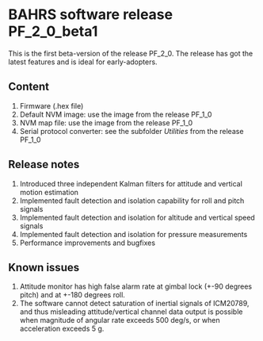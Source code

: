 # BAHRS software release PF_2_0_beta1

This is the first beta-version of the release PF_2_0. The release has got the latest features and is ideal for early-adopters.

## Content

1. Firmware (.hex file)
2. Default NVM image: use the image from the release PF_1_0
3. NVM map file: use the image from the release PF_1_0
4. Serial protocol converter: see the subfolder *Utilities* from the release PF_1_0

## Release notes

1. Introduced three independent Kalman filters for attitude and vertical motion estimation
2. Implemented fault detection and isolation capability for roll and pitch signals
3. Implemented fault detection and isolation for altitude and vertical speed signals
4. Implemented fault detection and isolation for pressure measurements
5. Performance improvements and bugfixes

## Known issues

1. Attitude monitor has high false alarm rate at gimbal lock (+-90 degrees pitch) and at +-180 degrees roll.
2. The software cannot detect saturation of inertial signals of ICM20789, and thus misleading attitude/vertical channel data output is possible when
   magnitude of angular rate exceeds 500 deg/s, or when acceleration exceeds 5 g.

